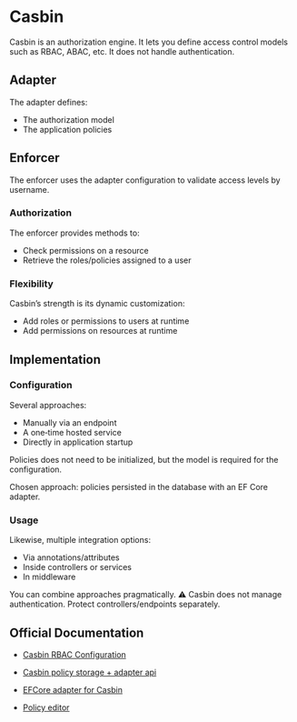 # Casbin
Casbin is an authorization engine. It lets you define access control models such as RBAC, ABAC, etc. It does not handle authentication.

## Adapter
The adapter defines:
- The authorization model
- The application policies

## Enforcer
The enforcer uses the adapter configuration to validate access levels by username.

### Authorization
The enforcer provides methods to:
- Check permissions on a resource
- Retrieve the roles/policies assigned to a user

### Flexibility
Casbin’s strength is its dynamic customization:
- Add roles or permissions to users at runtime
- Add permissions on resources at runtime

## Implementation

### Configuration
Several approaches:
- Manually via an endpoint
- A one‑time hosted service
- Directly in application startup

Policies does not need to be initialized, but the model is required for the configuration.

Chosen approach: policies persisted in the database with an EF Core adapter.

### Usage
Likewise, multiple integration options:
- Via annotations/attributes
- Inside controllers or services
- In middleware

You can combine approaches pragmatically.
⚠ Casbin does not manage authentication. Protect controllers/endpoints separately.

## Official Documentation
- [Casbin RBAC Configuration](https://casbin.org/docs/rbac)
- [Casbin policy storage + adapter api](https://casbin.org/docs/policy-storage)

- [EFCore adapter for Casbin](https://github.com/casbin-net/EFCore-Adapter)

- [Policy editor](https://editor.casbin.org/)